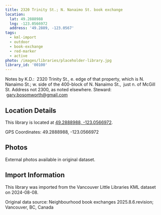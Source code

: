 ```yaml
---
title: 2320 Trinity St.; N. Nanaimo St. book exchange
location:
  lat: 49.2888988
  lng: -123.0566972
  address: '49.2889, -123.0567'
tags:
  - kml-import
  - outdoor
  - book-exchange
  - red-marker
  - active
photo: /images/libraries/placeholder-library.jpg
library_id: '00100'
---
```

Notes by K.D.:  2320 Trinity St., e. edge of that property, which is N. Nanaimo St.;
w. side of the 400-block of N. Nanaimo St., 
just n. of McGill St.
Address not 2300, as noted elsewhere.
Steward:  gary.bosomworth@gmail.com

## Location Details

This library is located at [49.2888988, -123.0566972](https://www.google.com/maps?q=49.2888988,-123.0566972).

GPS Coordinates: 49.2888988, -123.0566972

## Photos

External photos available in original dataset.

## Import Information

This library was imported from the Vancouver Little Libraries KML dataset on 2024-08-08.

Original data source: Neighbourhood book exchanges 2025.8.6.revision; Vancouver, BC, Canada
